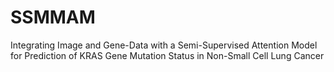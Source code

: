 # SSMMAM
Integrating Image and Gene-Data with a Semi-Supervised Attention Model for Prediction of KRAS Gene Mutation Status in Non-Small Cell Lung Cancer
